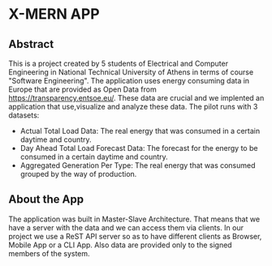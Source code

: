 # X-MERN APP

## Abstract
This is a project created by 5 students of Electrical and Computer Engineering in National Technical University of Athens in terms of course "Software Engineering". The application uses energy consuming data in Europe that are provided as Open Data from <href>https://transparency.entsoe.eu/. These data are crucial and we implented an application that use,visualize and analyze these data.
The pilot runs with 3 datasets:
  * Actual Total Load Data: The real energy that was consumed in a certain daytime and country.
  * Day Ahead Total Load Forecast Data: The forecast for the energy to be consumed in a certain daytime and country.
  * Aggregated Generation Per Type: The real energy that was consumed grouped by the way of production.
 
## About the App

The application was built in Master-Slave Architecture. That means that we have a server with the data and we can access them via clients. In our project we use a ReST API server so as to have different clients as Browser, Mobile App or a CLI App. Also data are provided only to the signed members of the system.

